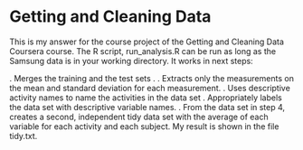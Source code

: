 # Getting and Cleaning Data

This is my answer for the course project of the Getting and Cleaning Data Coursera course. The R script, run_analysis.R can be run as long as the Samsung data is in your working directory. It works in next steps:

. Merges the training and the test sets .
. Extracts only the measurements on the mean and standard deviation for each measurement.
. Uses descriptive activity names to name the activities in the data set
. Appropriately labels the data set with descriptive variable names.
. From the data set in step 4, creates a second, independent tidy data set with the average of each variable for each activity and each subject.
My result is shown in the file tidy.txt.
